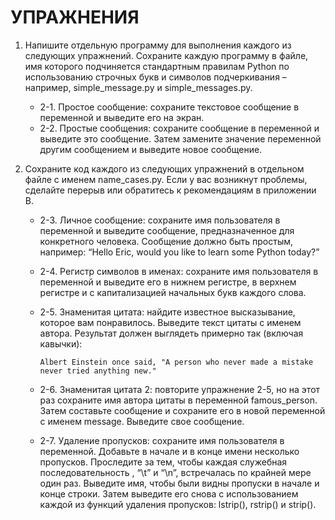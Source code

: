 # УПРАЖНЕНИЯ

1. Напишите отдельную программу для выполнения каждого из следующих упражнений. Сохраните каждую программу в файле, имя которого подчиняется стандартным правилам Python по использованию строчных букв и символов подчеркивания – например, simple_message.py и simple_messages.py.

    * 2-1. Простое сообщение: сохраните текстовое сообщение в переменной и выведите его на экран.
    * 2-2. Простые сообщения: сохраните сообщение в переменной и выведите это сообщение. Затем замените значение переменной другим сообщением и выведите новое сообщение.

2. Сохраните код каждого из следующих упражнений в отдельном файле с именем name_cases.py. Если у вас возникнут проблемы, сделайте перерыв или обратитесь к рекомендациям в приложении В.

    * 2-3. Личное сообщение: сохраните имя пользователя в переменной и выведите сообщение, предназначенное для конкретного человека. Сообщение должно быть простым, например: “Hello Eric, would you like to learn some Python today?”
    * 2-4. Регистр символов в именах: сохраните имя пользователя в переменной и выведите его в нижнем регистре, в верхнем регистре и с капитализацией начальных букв каждого слова.
    * 2-5. Знаменитая цитата: найдите известное высказывание, которое вам понравилось. Выведите текст цитаты с именем автора. Результат должен выглядеть примерно так (включая кавычки):

        ```Albert Einstein once said, "A person who never made a mistake never tried anything new."```

    * 2-6. Знаменитая цитата 2: повторите упражнение 2-5, но на этот раз сохраните имя автора цитаты в переменной famous_person. Затем составьте сообщение и сохраните его в новой переменной с именем message. Выведите свое сообщение.
    * 2-7. Удаление пропусков: сохраните имя пользователя в переменной. Добавьте в начале и в конце имени несколько пропусков. Проследите за тем, чтобы каждая служебная последовательность , “\t” и “\n”, встречалась по крайней мере один раз.
    Выведите имя, чтобы были видны пропуски в начале и конце строки. Затем выведите его снова с использованием каждой из функций удаления пропусков: lstrip(), rstrip() и strip().
